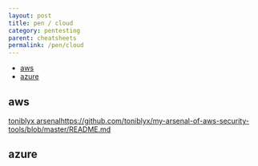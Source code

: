 ```yaml
---
layout: post
title: pen / cloud
category: pentesting
parent: cheatsheets
permalink: /pen/cloud
---
```


<!-- vscode-markdown-toc -->
* [aws](#aws)
* [azure](#azure)

<!-- vscode-markdown-toc-config
	numbering=false
	autoSave=true
	/vscode-markdown-toc-config -->
<!-- /vscode-markdown-toc -->


## <a name='aws'></a>aws

[toniblyx arsenal]()https://github.com/toniblyx/my-arsenal-of-aws-security-tools/blob/master/README.md

## <a name='azure'></a>azure